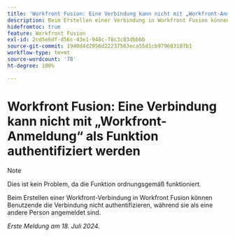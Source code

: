 ```yaml
---
title: 'Workfront Fusion: Eine Verbindung kann nicht mit „Workfront-Anmeldung“ als Funktion authentifiziert werden'
description: Beim Erstellen einer Verbindung in Workfront Fusion können Benutzende die Verbindung nicht authentifizieren, während sie als eine andere Person angemeldet sind.
hidefromtoc: true
feature: Workfront Fusion
exl-id: 2cd5e6df-d56c-43e1-948c-78c3c83dbbbb
source-git-commit: 1940d4d2956d22237563eca55d1cb979603187b1
workflow-type: tm+mt
source-wordcount: '78'
ht-degree: 100%

---
```


# Workfront Fusion: Eine Verbindung kann nicht mit „Workfront-Anmeldung“ als Funktion authentifiziert werden

>[!NOTE]
>
>Dies ist kein Problem, da die Funktion ordnungsgemäß funktioniert.

Beim Erstellen einer Workfront-Verbindung in Workfront Fusion können Benutzende die Verbindung nicht authentifizieren, während sie als eine andere Person angemeldet sind.

_Erste Meldung am 18. Juli 2024._

<!--CHECK ME - 1 VIEW APRIL-JUNE 2025-->

